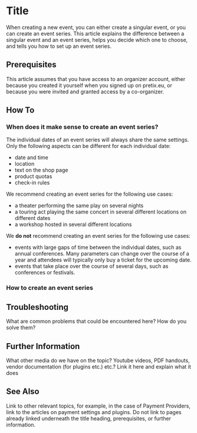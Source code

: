 # Title

When creating a new event, you can either create a singular event, or you can create an event series. 
This article explains the difference between a singular event and an event series, helps you decide which one to choose, and tells you how to set up an event series. 

## Prerequisites

This article assumes that you have access to an organizer account, either because you created it yourself when you signed up on pretix.eu, or because you were invited and granted access by a co-organizer. 

## How To 

### When does it make sense to create an event series? 

The individual dates of an event series will always share the same settings. 
Only the following aspects can be different for each individual date: 

 - date and time 
 - location
 - text on the shop page 
 - product quotas 
 - check-in rules 
 
We recommend creating an event series for the following use cases: 

 - a theater performing the same play on several nights 
 - a touring act playing the same concert in several different locations on different dates 
 - a workshop hosted in several different locations
 
We **do not** recommend creating an event series for the following use cases: 

 - events with large gaps of time between the individual dates, such as annual conferences. 
 Many parameters can change over the course of a year and attendees will typically only buy a ticket for the upcoming date. 
 - events that take place over the course of several days, such as conferences or festivals. 
 

### How to create an event series 

## Troubleshooting 

What are common problems that could be encountered here? How do you solve them? 

## Further Information

What other media do we have on the topic? Youtube videos, PDF handouts, vendor documentation (for plugins etc.) etc.? Link it here and explain what it does

## See Also 

Link to other relevant topics, for example, in the case of Payment Providers, link to the articles on payment settings and plugins. Do not link to pages already linked underneath the title heading, prerequisites, or further information. 
